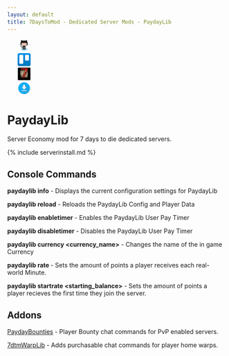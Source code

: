 ```yaml
---
layout: default
title: 7DaysToMod - Dedicated Server Mods - PaydayLib
---
```

<ul style="list-style: none;">
	<li class="link-toolbar-right">
		<a href="https://github.com/7DaysToMod/PaydayLib" class="social-icon" target="_blank" title="View on Github">
			<img src="/images/Octocat.png" height="30">
		</a>
	</li>
	<li class="link-toolbar-right">
		<a href="https://trello.com/b/7mB92CKm/paydaylib" class="social-icon" target="_blank" title="TODO List on Trello">
			<img src="/images/trello.png" height="30">
		</a>
	</li>
	<li class="link-toolbar-right">
		<a href="http://7daystodie.com/forums/" class="social-icon" target="_blank" title="7DaysToDie.com Forum Post">
			<img src="/images/placeholder_small.png" height="30">
		</a>
	</li>
	<li class="link-toolbar-right">
		<a href="https://github.com/7DaysToMod/PaydayLib/releases" class="social-icon" target="_blank" title="Downloads">
			<img src="/images/download.png" height="30">
		</a>
	</li>
</ul>

# PaydayLib

Server Economy mod for 7 days to die dedicated servers.

{% include serverinstall.md %}

## Console Commands

__paydaylib info__ - Displays the current configuration settings for PaydayLib

__paydaylib reload__ - Reloads the PaydayLib Config and Player Data

__paydaylib enabletimer__ - Enables the PaydayLib User Pay Timer

__paydaylib disabletimer__ - Disables the PaydayLib User Pay Timer

__paydaylib currency <currency_name>__ - Changes the name of the in game Currency

__paydaylib rate <amount>__ - Sets the amount of points a player receives each real-world Minute.

__paydaylib startrate <starting_balance>__ - Sets the amount of points a player recieves the first time they join the server.

## Addons

[PaydayBounties](http://7daystmod.com/mods/paydaybounties) - Player Bounty chat commands for PvP enabled servers.

[7dtmWarpLib](http://7daystomod.com/mods/warplib) - Adds purchasable chat commands for player home warps.